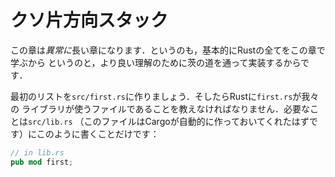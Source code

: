 # クソ片方向スタック

この章は*異常に*長い章になります．というのも，基本的にRustの全てをこの章で学ぶから
というのと，より良い理解のために茨の道を通って実装するからです．

最初のリストを`src/first.rs`に作りましょう．そしたらRustに`first.rs`が我々の
ライブラリが使うファイルであることを教えなければなりません．必要なことは`src/lib.rs`
（このファイルはCargoが自動的に作っておいてくれたはずです）にこのように書くことだけです：

```rust ,ignore
// in lib.rs
pub mod first;
```

